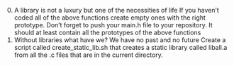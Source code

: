 0. A library is not a luxury but one of the necessities of life
If you haven’t coded all of the above functions create empty ones with the right prototype.
Don’t forget to push your main.h file to your repository. It should at least contain all the prototypes of the above functions
1. Without libraries what have we? We have no past and no future
Create a script called create_static_lib.sh that creates a static library called liball.a from all the .c files that are in the current directory.
